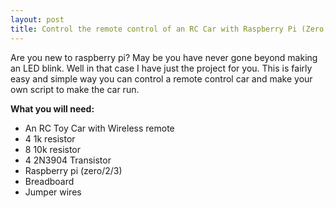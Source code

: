 ```yaml
---
layout: post
title: Control the remote control of an RC Car with Raspberry Pi (Zero, 2 or 3)
---
```


Are you new to raspberry pi? May be you have never gone beyond making an LED blink. Well in that case I have just the project for you. This is fairly easy and simple way you can control a remote control car and make your own script to make the car run. 

**What you will need:**
- An RC Toy Car with Wireless remote
- 4 1k resistor
- 8 10k resistor
- 4 2N3904 Transistor
- Raspberry pi (zero/2/3)
- Breadboard
- Jumper wires






<!-- ![_config.yml]({{ site.baseurl }}/images/config.png) -->

<!-- The easiest way to make your first post is to edit this one. Go into /_posts/ and update the Hello World markdown file. For more instructions head over to the [Jekyll Now repository](https://github.com/barryclark/jekyll-now) on GitHub. -->